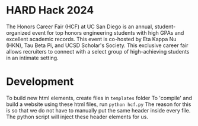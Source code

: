# HARD Hack 2024

The Honors Career Fair (HCF) at UC San Diego is an annual, student-organized event for top honors engineering students with high GPAs and excellent academic records. This event is co-hosted by Eta Kappa Nu (HKN), Tau Beta Pi, and UCSD Scholar's Society. This exclusive career fair allows recruiters to connect with a select group of high-achieving students in an intimate setting.

# Development
To build new html elements, create files in `templates` folder
To 'compile' and build a website using these html files, run `python hcf.py`
The reason for this is so that we do not have to manually put the same header inside every file. The python script will inject these header elements for us.

